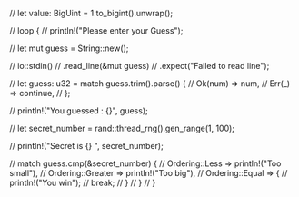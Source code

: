 // let value: BigUint = 1.to_bigint().unwrap();

// loop {
//     println!("Please enter your Guess");

//     let mut guess = String::new();

//     io::stdin()
//         .read_line(&mut guess)
//         .expect("Failed to read line");

//     let guess: u32 = match guess.trim().parse() {
//         Ok(num) => num,
//         Err(_) => continue,
//     };

//     println!("You guessed : {}", guess);

//     let secret_number = rand::thread_rng().gen_range(1, 100);

//     println!("Secret is {} ", secret_number);

//     match guess.cmp(&secret_number) {
//         Ordering::Less => println!("Too small"),
//         Ordering::Greater => println!("Too big"),
//         Ordering::Equal => {
//             println!("You win");
//             break;
//         }
//     }
// }